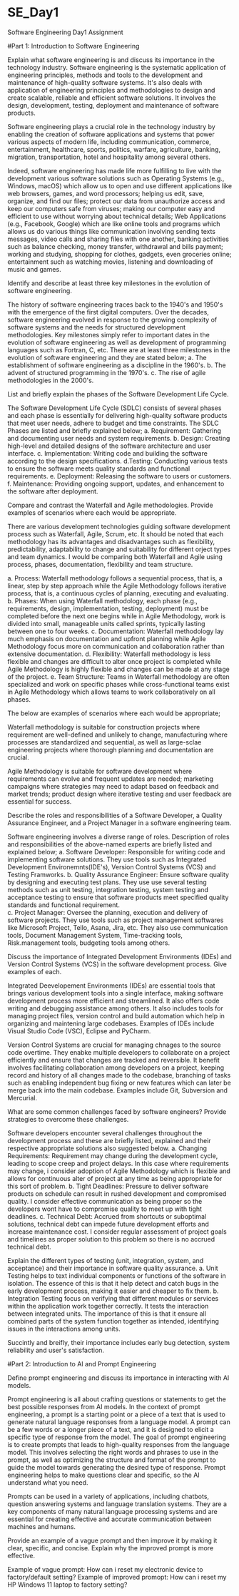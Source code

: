# SE_Day1
Software Engineering Day1 Assignment

#Part 1: Introduction to Software Engineering

Explain what software engineering is and discuss its importance in the technology industry.
Software engineering is the systematic application of engineering principles, methods and tools to the development and maintenance of high-quality software systems. It's also deals with application of engineering principles and methodologies to design and create scalable, reliable and efficient software solutions. It involves the design, development, testing, deployment and maintenance of software products.

Software engineering plays a crucial role in the technology industry by enabling the creation of software applications and systems that power various aspects of modern life, including communication, commerce, entertainment, healthcare, sports, politics, warfare, agriculture, banking, migration, transportation, hotel and hospitality among several others. 

Indeed, software engineering has made life more fulfilling to live with the development various software solutions such as Operating Systems (e.g., Windows, macOS) which allow us to open and use different applications like web browsers, games, and word processors; helping us edit, save, organize, and find our files; protect our data from unauthorize access and keep our computers safe from viruses; making our computer easy and efficient to use without worrying about technical details; Web Applications (e.g., Facebook, Google) which are like online tools and programs which allows us do various things like communication involving sending texts messages, video calls and sharing files with one another, banking activities such as balance checking, money transfer, withdrawal and bills payment; working and studying, shopping for clothes, gadgets, even groceries online; entertainment such as watching movies, listening and downloading of music and games.
 
Identify and describe at least three key milestones in the evolution of software engineering.

The history of software engineering traces back to the 1940's and 1950's with the emergence of the first digital computers. Over the decades, software engineering evolved in response to the growing complexity of software systems and the needs for structured development methodologies. Key milestones simply refer to important dates in the evolution of software engineering as well as development of programming languages such as Fortran, C, etc. There are at least three milestones in the evolution of software engineering and they are stated below;
a. The establishment of software engineering as a discipline in the 1960's.
b. The advent of structured programming in the 1970's.
c. The rise of agile methodologies in the 2000's.

List and briefly explain the phases of the Software Development Life Cycle.

The Software Development Life Cycle (SDLC) consists of several phases and each phase is essentially for delivering high-quality software products that meet user needs, adhere to budget and time constraints. The SDLC Phases are listed and briefly explained below;
a. Requirement: Gathering and documenting user needs and system requirements.
b. Design: Creating high-level and detailed designs of the software architecture and user interface.
c. Implementation: Writing code and building the software according to the design specifications.
d.Testing: Conducting various tests to ensure the software meets quality standards and functional requirements.
e. Deployment: Releasing the software to users or customers.
f. Maintenance: Providing ongoing support, updates, and enhancement to the software after deployment. 


Compare and contrast the Waterfall and Agile methodologies. Provide examples of scenarios where each would be appropriate.

There are various development technologies guiding software development process such as Waterfall, Agile, Scrum, etc. It should be noted that each methodology has its advantages and disadvantages such as flexibility, predictability, adaptability to change and suitability for different orject types and team dynamics. I would be comparing both Waterfall and Agile using process, phases, documentation, flexibility and team structure.

a. Process: Waterfall methodology follows a sequential process, that is, a linear, step by step approach while the Agile Methodology follows iterative process, that is, a continuous cycles of planning, executing and evaluating.
b. Phases: When using Waterfall methodology, each phase (e.g., requirements, design, implementation, testing, deployment) must be completed before the next one begins while in Agile Methodology, work is divided into small, manageable units called sprints, typically lasting between one to four weeks.
c. Documentation: Waterfall methodology lay much emphasis on documentation and upfront planning while Agile Methodology focus more on communication and collaboration rather than extensive documentation. 
d. Flexibility: Waterfall methodology is less flexible and changes are difficult to alter once project is completed while Agile Methodology is highly flexible and changes can be made at any stage of the project. 
e. Team Structure: Teams in Waterfall methodology are often specialized and work on specific phases while cross-functional teams exist in Agile Methodology which allows teams to work collaboratively on all phases.

The below are examples of scenarios where each would be appropriate;

Waterfall methodology is suitable for construction projects where requirement are well-defined and unlikely to change, manufacturing where processes are standardized and sequential, as well as large-sclae engineering projects where thorough planning and documentation are crucial.

Agile Methodology is suitable for software development where requirements can evolve and frequent updates are needed; marketing campaigns where strategies may need to adapt based on feedback and market trends; product design where iterative testing and user feedback are essential for success.

Describe the roles and responsibilities of a Software Developer, a Quality Assurance Engineer, and a Project Manager in a software engineering team.

Software engineering involves a diverse range of roles. Description of roles and responsibilities of the above-named experts are briefly listed and explained below;
a. Software Developer: Responsible for writing code and implementing software solutions. They use tools such as Integrated Development Environemnts(IDE's), Version Control Systems (VCS) and Testing Framworks.
b. Quality Assurance Engineer: Ensure software quality by designing and executing test plans. They use use several testing methods such as unit testing, integration testing, system testing and acceptance testing to ensure that software products meet specified quality standards and functional requirement.  
c. Project Manager: Oversee the planning, execution and delivery of software projects. They use tools such as project management softwares like Microsoft Project, Tello, Asana, Jira, etc. They also use communication tools, Document Management System, Time-tracking tools, Risk.management tools, budgeting tools among others.


Discuss the importance of Integrated Development Environments (IDEs) and Version Control Systems (VCS) in the software development process. Give examples of each.

Integrated Deevelopement Environments (IDEs) are essential tools that brings various development tools into a single interface, making software development process more efficient and streamlined. It also offers code writing and debugging assistance among others. It also includes tools for managing project files, version control and build automation which help in organizing and maintening large codebases. Examples of IDEs include Visual Studio Code (VSC), Eclipse and PyCharm.

Version Control Systems are crucial for managing chnages to the source code overtime. They enabke multiple developers to collaborate on a project efficiently and ensure that changes are tracked and reversible. It benefit involves facilitating collaboration among developers on a project, keeping record and history of all changes made to the codebase, branching of tasks such as enabling independent bug fixing or new features which can later be merge back into the main codebase. Examples include Git, Subversion and Mercurial.


What are some common challenges faced by software engineers? Provide strategies to overcome these challenges.

Software developers encounter several challenges throughout the development process and these are briefly listed, explained and their respective appropriate solutions also suggested below.
a. Changing Requirements: Requirement may change during the development cycle, leading to scope creep and project delays. In this case where requirements may change, i consider adoption of Agile Methodology which is flexible and allows for continuous alter of project at any time as being appropriate for this sort of problem. 
b. Tight Deadlines: Pressure to deliver software products on schedule can result in rushed development and compromised quality. I consider effective communication as being proper so the developers wont have to compromise quality to meet up with tight deadlines.
c. Technical Debt: Accrued from shortcuts or suboptimal solutions, technical debt can impede future development efforts and increase maintenance cost. I consider regular assessment of project goals and timelines as proper solution to this problem so there is no accrued technical debt.

Explain the different types of testing (unit, integration, system, and acceptance) and their importance in software quality assurance.
a. Unit Testing helps to text individual components or functions of the software in isolation. The essence of this is that it help detect and catch bugs in the early development process, making it easier and cheaper to fix them.
b. Integration Testing focus on verifying that different modules or services within the application work together correctly. It tests the interaction between integrated units. The importance of this is that it ensure all combined parts of the system function together as intended, identifying issues in the interactions among units.

Succintly and breifly, their importance includes early bug detection, system reliability and user's satisfaction.

#Part 2: Introduction to AI and Prompt Engineering

Define prompt engineering and discuss its importance in interacting with AI models.

Prompt engineering is all about crafting questions or statements to get the best possible responses from AI models. In the context of prompt engineering, a prompt is a starting point or a piece of a text  that is used to generate natural language responses from a language model. A prompt can be a few words or a longer piece of a text, and it is designed to elicit a specific type of response from the model. The goal of prompt engineering is to create prompts that leads to high-quality responses from the language model. This involves selecting the right words and phrases to use in the prompt, as well as optimizing the structure and format of the prompt to guide the model towards generating the desired type of response. Prompt engineering helps to make questions clear and specific, so the AI understand what you need. 

Prompts can be used in a variety of applications, including chatbots, question answering systems and language translation systems. They are a key components of many natural language processing systems and are essential for creating effective and accurate communication between machines and humans. 

Provide an example of a vague prompt and then improve it by making it clear, specific, and concise. Explain why the improved prompt is more effective.

Example of vague prompt: How can i reset my electronic device to factory/default setting?
Example of improved promopt: How can i reset my HP Windows 11 laptop to factory setting?
